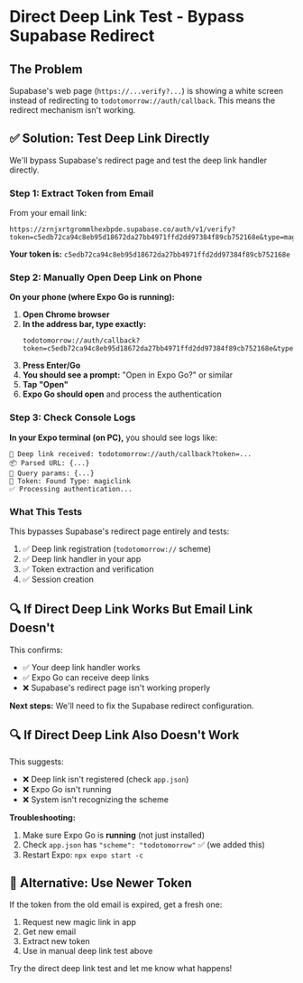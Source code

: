 # Direct Deep Link Test - Bypass Supabase Redirect

## The Problem

Supabase's web page (`https://...verify?...`) is showing a white screen instead of redirecting to `todotomorrow://auth/callback`. This means the redirect mechanism isn't working.

## ✅ Solution: Test Deep Link Directly

We'll bypass Supabase's redirect page and test the deep link handler directly.

### Step 1: Extract Token from Email

From your email link:
```
https://zrnjxrtgrommlhexbpde.supabase.co/auth/v1/verify?token=c5edb72ca94c8eb95d18672da27bb4971ffd2dd97384f89cb752168e&type=magiclink&redirect_to=todotomorrow://auth/callback
```

**Your token is:** `c5edb72ca94c8eb95d18672da27bb4971ffd2dd97384f89cb752168e`

### Step 2: Manually Open Deep Link on Phone

**On your phone (where Expo Go is running):**

1. **Open Chrome browser**
2. **In the address bar, type exactly:**
   ```
   todotomorrow://auth/callback?token=c5edb72ca94c8eb95d18672da27bb4971ffd2dd97384f89cb752168e&type=magiclink
   ```
3. **Press Enter/Go**
4. **You should see a prompt:** "Open in Expo Go?" or similar
5. **Tap "Open"**
6. **Expo Go should open** and process the authentication

### Step 3: Check Console Logs

**In your Expo terminal (on PC),** you should see logs like:
```
🔗 Deep link received: todotomorrow://auth/callback?token=...
📦 Parsed URL: {...}
🔑 Query params: {...}
🎫 Token: Found Type: magiclink
✅ Processing authentication...
```

### What This Tests

This bypasses Supabase's redirect page entirely and tests:
1. ✅ Deep link registration (`todotomorrow://` scheme)
2. ✅ Deep link handler in your app
3. ✅ Token extraction and verification
4. ✅ Session creation

## 🔍 If Direct Deep Link Works But Email Link Doesn't

This confirms:
- ✅ Your deep link handler works
- ✅ Expo Go can receive deep links
- ❌ Supabase's redirect page isn't working properly

**Next steps:** We'll need to fix the Supabase redirect configuration.

## 🔍 If Direct Deep Link Also Doesn't Work

This suggests:
- ❌ Deep link isn't registered (check `app.json`)
- ❌ Expo Go isn't running
- ❌ System isn't recognizing the scheme

**Troubleshooting:**
1. Make sure Expo Go is **running** (not just installed)
2. Check `app.json` has `"scheme": "todotomorrow"` ✅ (we added this)
3. Restart Expo: `npx expo start -c`

## 📝 Alternative: Use Newer Token

If the token from the old email is expired, get a fresh one:
1. Request new magic link in app
2. Get new email
3. Extract new token
4. Use in manual deep link test above

Try the direct deep link test and let me know what happens!

